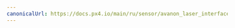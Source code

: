 ```yaml
---
canonicalUrl: https://docs.px4.io/main/ru/sensor/avanon_laser_interface
---
```


<Redirect to="../uavcan/avanon_laser_interface" />
